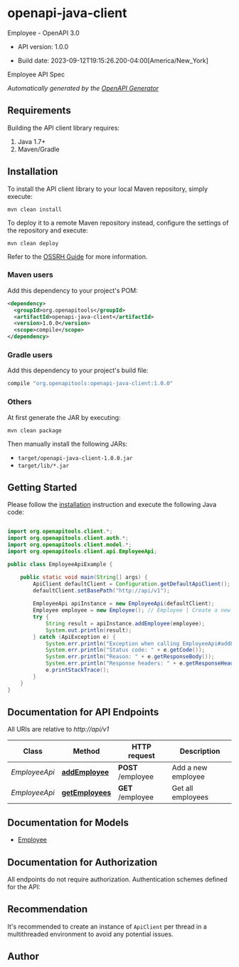 # openapi-java-client

Employee - OpenAPI 3.0

- API version: 1.0.0

- Build date: 2023-09-12T19:15:26.200-04:00[America/New_York]

Employee API Spec


*Automatically generated by the [OpenAPI Generator](https://openapi-generator.tech)*

## Requirements

Building the API client library requires:

1. Java 1.7+
2. Maven/Gradle

## Installation

To install the API client library to your local Maven repository, simply execute:

```shell
mvn clean install
```

To deploy it to a remote Maven repository instead, configure the settings of the repository and execute:

```shell
mvn clean deploy
```

Refer to the [OSSRH Guide](http://central.sonatype.org/pages/ossrh-guide.html) for more information.

### Maven users

Add this dependency to your project's POM:

```xml
<dependency>
  <groupId>org.openapitools</groupId>
  <artifactId>openapi-java-client</artifactId>
  <version>1.0.0</version>
  <scope>compile</scope>
</dependency>
```

### Gradle users

Add this dependency to your project's build file:

```groovy
compile "org.openapitools:openapi-java-client:1.0.0"
```

### Others

At first generate the JAR by executing:

```shell
mvn clean package
```

Then manually install the following JARs:

- `target/openapi-java-client-1.0.0.jar`
- `target/lib/*.jar`

## Getting Started

Please follow the [installation](#installation) instruction and execute the following Java code:

```java

import org.openapitools.client.*;
import org.openapitools.client.auth.*;
import org.openapitools.client.model.*;
import org.openapitools.client.api.EmployeeApi;

public class EmployeeApiExample {

    public static void main(String[] args) {
        ApiClient defaultClient = Configuration.getDefaultApiClient();
        defaultClient.setBasePath("http://api/v1");
        
        EmployeeApi apiInstance = new EmployeeApi(defaultClient);
        Employee employee = new Employee(); // Employee | Create a new employee
        try {
            String result = apiInstance.addEmployee(employee);
            System.out.println(result);
        } catch (ApiException e) {
            System.err.println("Exception when calling EmployeeApi#addEmployee");
            System.err.println("Status code: " + e.getCode());
            System.err.println("Reason: " + e.getResponseBody());
            System.err.println("Response headers: " + e.getResponseHeaders());
            e.printStackTrace();
        }
    }
}

```

## Documentation for API Endpoints

All URIs are relative to *http://api/v1*

Class | Method | HTTP request | Description
------------ | ------------- | ------------- | -------------
*EmployeeApi* | [**addEmployee**](docs/EmployeeApi.md#addEmployee) | **POST** /employee | Add a new employee
*EmployeeApi* | [**getEmployees**](docs/EmployeeApi.md#getEmployees) | **GET** /employee | Get all employees


## Documentation for Models

 - [Employee](docs/Employee.md)


## Documentation for Authorization

All endpoints do not require authorization.
Authentication schemes defined for the API:

## Recommendation

It's recommended to create an instance of `ApiClient` per thread in a multithreaded environment to avoid any potential issues.

## Author



